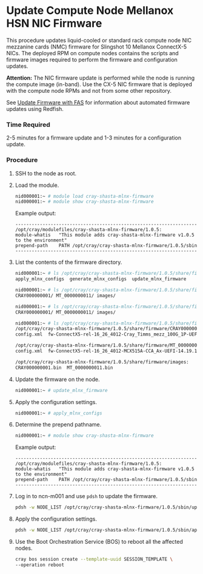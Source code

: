 # Update Compute Node Mellanox HSN NIC Firmware

This procedure updates liquid-cooled or standard rack compute node NIC mezzanine cards \(NMC\) firmware for Slingshot 10 Mellanox ConnectX-5 NICs. The deployed RPM on compute nodes contains the scripts and firmware images required to perform the firmware and configuration updates.

**Attention:** The NIC firmware update is performed while the node is running the compute image \(in-band\). Use the CX-5 NIC firmware that is deployed with the compute node RPMs and not from some other repository.

See [Update Firmware with FAS](../firmware/Update_Firmware_with_FAS.md) for information about automated firmware updates using Redfish.

### Time Required

2-5 minutes for a firmware update and 1-3 minutes for a configuration update.

### Procedure

1.  SSH to the node as root.

2.  Load the module.

    ```bash
    nid000001:~ # module load cray-shasta-mlnx-firmware
    nid000001:~ # module show cray-shasta-mlnx-firmware
    ```

    Example output:

    ```
    -------------------------------------------------------------------
    /opt/cray/modulefiles/cray-shasta-mlnx-firmware/1.0.5:
    module-whatis   "This module adds cray-shasta-mlnx-firmware v1.0.5 to the environment"
    prepend-path    PATH /opt/cray/cray-shasta-mlnx-firmware/1.0.5/sbin
    -------------------------------------------------------------------
    ```

3.  List the contents of the firmware directory.

    ```bash
    nid000001:~ # ls /opt/cray/cray-shasta-mlnx-firmware/1.0.5/share/firmware/*
    apply_mlnx_configs  generate_mlnx_configs  update_mlnx_firmware

    nid000001:~ # ls /opt/cray/cray-shasta-mlnx-firmware/1.0.5/share/firmware/
    CRAY000000001/ MT_0000000011/ images/

    nid000001:~ # ls /opt/cray/cray-shasta-mlnx-firmware/1.0.5/share/firmware/
    CRAY000000001/ MT_0000000011/ images/

    nid000001:~ # ls /opt/cray/cray-shasta-mlnx-firmware/1.0.5/share/firmware/*
    /opt/cray/cray-shasta-mlnx-firmware/1.0.5/share/firmware/CRAY000000001:
    config.xml  fw-ConnectX5-rel-16_26_4012-Cray_Timms_mezz_100G_1P-UEFI-14.19.17-FlexBoot-3.5.805.bin

    /opt/cray/cray-shasta-mlnx-firmware/1.0.5/share/firmware/MT_0000000011:
    config.xml  fw-ConnectX5-rel-16_26_4012-MCX515A-CCA_Ax-UEFI-14.19.17-FlexBoot-3.5.805.bin

    /opt/cray/cray-shasta-mlnx-firmware/1.0.5/share/firmware/images:
    CRAY000000001.bin  MT_0000000011.bin
    ```

4.  Update the firmware on the node.

    ```bash
    nid000001:~ # update_mlnx_firmware
    ```

5.  Apply the configuration settings.

    ```bash
    nid000001:~ # apply_mlnx_configs
    ```

6.  Determine the prepend pathname.

    ```bash
    nid000001:~ # module show cray-shasta-mlnx-firmware
    ```

    Example output:

    ```
    -------------------------------------------------------------------
    /opt/cray/modulefiles/cray-shasta-mlnx-firmware/1.0.5:
    module-whatis   "This module adds cray-shasta-mlnx-firmware v1.0.5 to the environment"
    prepend-path    PATH /opt/cray/cray-shasta-mlnx-firmware/1.0.5/sbin
    -------------------------------------------------------------------
    ```

7.  Log in to ncn-m001 and use `pdsh` to update the firmware.

    ```bash
    pdsh -w NODE_LIST /opt/cray/cray-shasta-mlnx-firmware/1.0.5/sbin/update_mlnx_firmware
    ```

8.  Apply the configuration settings.

    ```bash
    pdsh -w NODE_LIST /opt/cray/cray-shasta-mlnx-firmware/1.0.5/sbin/apply_mlnx_configs
    ```

9.  Use the Boot Orchestration Service \(BOS\) to reboot all the affected nodes.

    ```bash
    cray bos session create --template-uuid SESSION_TEMPLATE \
    --operation reboot
    ```

